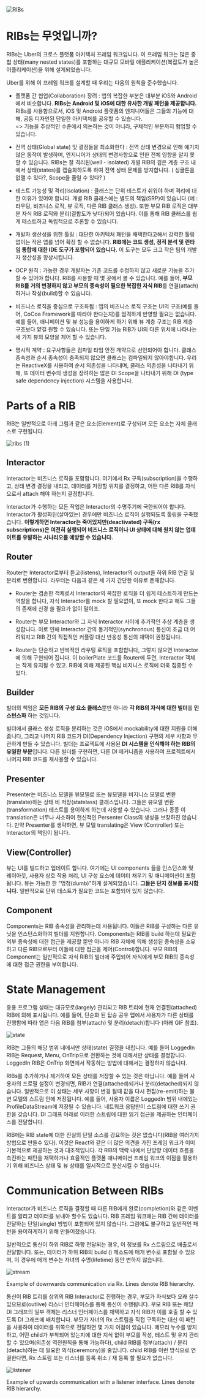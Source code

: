 ![RIBs](https://user-images.githubusercontent.com/38216027/85385331-2258b600-b57d-11ea-9acc-77e8f5a3901f.png)

# RIBs는 무엇입니까? 

RIBs는 Uber의 크로스 플랫폼 아키텍처 프레임 워크입니다. 이 프레임 워크는 많은 중첩 상태(many nested states)를 포함하는 대규모 모바일 애플리케이션(복잡도가 높은 어플리케이션)을 위해 설계되었습니다.

Uber를 위해 이 프레임 워크를 설계할 때 우리는 다음의 원칙을 준수했습니다.

* 플랫폼 간 협업(Collaboration) 장려 : 앱의 복잡한 부분은 대부분 iOS와 Android에서 비슷합니다. **RIBs는 Android 및 iOS에 대한 유사한 개발 패턴을 제공합니다.** RIBs를 사용함으로서, iOS 및 Android 플랫폼의 엔지니어들은 그들의 기능에 대해, 공동 디자인된 단일한 아키텍처를 공유할 수 있습니다. 
<br>=> 기능을 추상적인 수준에서 의논하는 것이 아니라, 구체적인 부분까지 협업할 수 있습니다.
 
* 전역 상태(Global state) 및 결정들을 최소화한다 : 전역 상태 변경으로 인해 예기치 않은 동작이 발생하며, 엔지니어가 상태의 변경사항으로 인한 전체 영향을 알지 못할 수 있습니다. RIBs는 잘 격리된(well - isolated) 개별 RIB의 깊은 계층 구조 내에서 상태(states)를 캡슐화하도록 하여 전역 상태 문제를 방지합니다. ( 싱글톤을 없앨 수 있다?, Scope을 줄일 수 있다? )

* 테스트 가능성 및 격리(Isolation) : 클래스는 단위 테스트가 쉬워야 하며 격리에 대한 이유가 있어야 합니다. 개별 RIB 클래스에는 별도의 책임(SRP)이 있습니다 (예 : 라우팅, 비즈니스 로직, 뷰 로직, 다른 RIB 클래스 생성). 또한 부모 RIB 로직은 대부분 자식 RIB 로직와 분리(결합도가 낮다)되어 있습니다. 이를 통해 RIB 클래스를 쉽게 테스트하고 독립적으로 추론할 수 있습니다.

* 개발자 생산성을 위한 툴링 : 대단한 아키텍처 패턴을 채택한다고해서 강력한 툴링 없이는 작은 앱를 넘어 확장 할 수 없습니다. **RIB에는 코드 생성, 정적 분석 및 런타임 통합에 대한 IDE 도구가 포함되어 있습니다.** 이 도구는 모두 크고 작은 팀의 개발자 생산성을 향상시킵니다.

* OCP 원칙 : 가능한 경우 개발자는 기존 코드를 수정하지 않고 새로운 기능을 추가할 수 있어야 합니다. RIB를 사용할 때 몇 곳에서 볼 수 있습니다. 예를 들어, **부모 RIB를 거의 변경하지 않고 부모의 종속성이 필요한 복잡한 자식 RIB**를 연결(attach)하거나 작성(build)할 수 있습니다.

* 비즈니스 로직을 중심으로 구조화됨 : 앱의 비즈니스 로직 구조는 UI의 구조(예를 들어, CoCoa Framework를 따라야 한다는지)를 엄격하게 반영할 필요는 없습니다. 예를 들어, 애니메이션 및 뷰 성능을 용이하게 하기 위해 뷰 계층 구조는 RIB 계층 구조보다 얕길 원할 수 있습니다. 또는 단일 기능 RIB가 UI의 다른 위치에 나타나는 세 가지 뷰의 모양을 제어 할 수 있습니다.

* 명시적 계약 : 요구사항들은 컴파일 타임 안전 계약으로 선언되어야 합니다. 클래스 종속성과 순서 종속성이 충족되지 않으면 클래스는 컴파일되지 않아야합니다. 우리는 ReactiveX를 사용하여 순서 의존성을 나타내며, 클래스 의존성을 나타내기 위해, 또 데이터 변수의 생성을 장려하는 많은 DI Scope을 나타내기 위해 DI (type safe dependency injection) 시스템을 사용합니다.

# Parts of a RIB

RIB는 일반적으로 아래 그림과 같은 요소(Element)로 구성되며 모든 요소는 자체 클래스로 구현됩니다.

![ribs (1)](https://user-images.githubusercontent.com/38216027/85391324-f93c2380-b584-11ea-82c6-28792adeec41.png)

## Interactor

Interactor는 비즈니스 로직을 포함합니다. 여기에서 Rx 구독(subscription)을 수행하고, 상태 변경 결정을 내리고, 데이터를 저장할 위치를 결정하고, 어떤 다른 RIB를 자식으로서 attach 해야 하는지 결정합니다.

Interactor가 수행하는 모든 작업은 Interactor의 수명주기에 국한되어야 합니다. Interactor가 활성화된(살아있는) 경우에만 비즈니스 로직이 실행되도록 툴링을 구축했습니다. **이렇게하면 Interactor는 죽어있지만(deactivated) 구독(rx subscriptions)은 여전히 ​​실행되어 비즈니스 로직이나 UI 상태에 대해 원치 않는 업데이트를 유발하는 시나리오를 예방할 수 있습니다.**

## Router

Router는 Interactor로부터 듣고(listens), Interactor의 output을 하위 RIB 연결 및 분리로 변환합니다. 라우터는 다음과 같은 세 가지 간단한 이유로 존재합니다.

* Router는 겸손한 객체로서 Interactor의 복잡한 로직을 더 쉽게 테스트하게 만드는 역할을 합니다, 자식 Interactor를 mock 할 필요없이, 또 mock 한다고 해도 그들의 존재에 신경 쓸 필요가 없이 말이죠.

* Router는 부모 Interactor와 그 자식 Interactor 사이에 추가적인 추상 계층을 생성합니다. 이로 인해 Interactor 간의 동기적인(synchronous) 통신이 조금 더 어려워지고 RIB 간의 직접적인 커플링 대신 반응성 통신의 채택이 권장됩니다.

* Router는 단순하고 반복적인 라우팅 로직을 포함합니다, 그렇지 않으면 Interactor에 의해 구현되어 집니다. 이 boilerPlate 코드를 Router에 두면, Interactor 객체는 작게 유지될 수 있고. RIB에 의해 제공된 핵심 비지니스 로직에 더욱 집중할 수 있다. 

## Builder

빌더의 책임은 **모든 RIB의 구성 요소 클래스**뿐만 아니라 **각 RIB의 자식에 대한 빌더**를 **인스턴스화** 하는 것입니다.

빌더에서 클래스 생성 로직을 분리하는 것은 iOS에서 mockability에 대한 지원을 더해줍니다, 그리고 나머지 RIB 코드가 DI(Dependency Injection) 구현의 세부 사항과 무관하게 만들 수 있습니다. 빌더는 프로젝트에 사용된 **DI 시스템을 인식해야 하는 RIB의 유일한 부분**입니다. 다른 빌더를 구현하면, 다른 DI 메커니즘을 사용하여 프로젝트에서 나머지 RIB 코드를 재사용할 수 있습니다.

## Presenter

Presenter는 비즈니스 모델을 뷰모델로 또는 뷰모델을 비지니스 모델로 변환(translate)하는 상태 비 저장(statelass) 클래스입니다. 그들은 뷰모델 변환(transformation) 테스트를 용이하게 하는데 사용할 수 있습니다. 그러나 종종 이 translation은 너무나 사소하여 헌신적인 Persenter Class의 생성을 보장하진 않습니다. 만약 Presenter를 생략하면, 뷰 모델 translating은 View (Controller) 또는 Interactor의 책임이 됩니다.

## View(Controller)

뷰는 UI를 빌드하고 업데이트 합니다. 여기에는 UI components 들을 인스턴스화 및 레이아웃, 사용자 상호 작용 처리, UI 구성 요소에 데이터 채우기 및 애니메이션이 포함됩니다. 뷰는 가능한 한 "멍청(dumb)"하게 설계되었습니다. **그들은 단지 정보를 표시합니다.** 일반적으로 단위 테스트가 필요한 코드는 포함되어 있지 않습니다.

## Component

Components는 RIB 종속성을 관리하는데 사용됩니다. 이들은 RIB를 구성하는 다른 유닛을 인스턴스화하여 빌더를 지원합니다. Components는 RIB를 build 하는데 필요한 외부 종속성에 대한 접근을 제공할 뿐만 아니라 RIB 자체에 의해 생성된 종속성을 소유하고 다른 RIB으로부터 이들에 대한 접근을 제어(Control)합니다. 부모 RIB의 Component는 일반적으로 자식 RIB의 빌더에 주입되어 자식에게 부모 RIB의 종속성에 대한 접근 권한을 부여합니다.

# State Management

응용 프로그램 상태는 대규모로(largely) 관리되고 RIB 트리에 현재 연결된(attached) RIB에 의해 표시됩니다. 예를 들어, 단순화 된 탑승 공유 앱에서 사용자가 다른 상태를 진행함에 따라 앱은 다음 RIB를 첨부(attach) 및 분리(detach)합니다 (아래 GIF 참조).

![state](https://user-images.githubusercontent.com/38216027/85400433-5dfe7a80-b593-11ea-80a5-7236ce5acdaf.gif)

RIB는 그들의 해당 범위 내에서만 상태(state) 결정을 내립니다. 예를 들어 LoggedIn RIB는 Request, Menu, OnTrip으로 전환하는 것에 대해서만 상태를 결정합니다. LoggedIn RIB은 OnTrip 화면에서 작동하는 방법에 대해서는 결정하지 않습니다.

RIBs를 추가하거나 제거하여 모든 상태를 저장할 수 있는 것은 아닙니다. 예를 들어 사용자의 프로필 설정이 변경되면, RIB가 연결(attached)되거나 분리(detached)되지 않습니다. 일반적으로 이 상태는 세부 사항이 변경 될때 값을 다시 편집(re-emit)하는 불변 모델의 스트림 안에 저장됩니다. 예를 들어, 사용자 이름은 LoggedIn 범위 내에있는 ProfileDataStream에 저장될 수 있습니다. 네트워크 응답만이 스트림에 대한 쓰기 권한을 갖습니다. DI 그래프 아래로 이러한 스트림에 대한 읽기 접근을 제공하는 인터페이스를 전달합니다.

RIB에는 RIB state에 대한 진실의 단일 소스를 강요하는 것은 없습니다(RIB을 여러가지 방법으로 만들수 있다). 이것은 React와 같은 더 많은 의견을 가진 프레임 워크가 이미 기본적으로 제공하는 것과 대조적입니다. 각 RIB의 맥락 내에서 단방향 데이터 흐름을 촉진하는 패턴을 채택하거나 효율적인 플랫폼 애니메이션 프레임 워크의 이점을 활용하기 위해 비즈니스 상태 및 뷰 상태를 일시적으로 분산시킬 수 있습니다.

# Communication Between RIBs

Interactor가 비즈니스 로직을 결정할 때 다른 RIB에게 완료(completion)와 같은 이벤트를 알리고 데이터를 보내야 할수도 있습니다. RIB 프레임 워크에는 RIB 간에 데이터를 전달하는 단일(single) 방법이 포함되어 있지 않습니다. 그럼에도 불구하고 일반적인 패턴을 용이하게하기 위해 만들어졌습니다.

일반적으로 통신이 하위 RIB로 하향 전달되는 경우, 이 정보를 Rx 스트림으로 배출로서 전달합니다. 또는, 데이터가 하위 RIB의 build () 메소드에 매개 변수로 포함될 수 있으며,
이 경우에 매개 변수는 자녀의 수명(lifetime) 동안 변하지 않습니다.

![stream](https://user-images.githubusercontent.com/38216027/85407217-e550eb80-b59d-11ea-96af-6ead1f234224.png)

Example of downwards communication via Rx. Lines denote RIB hierarchy.

통신이 RIB 트리를 상위의 RIB Interactor로 진행하는 경우, 부모가 자식보다 오래 살수 있으므로(outlive) 리스너 인터페이스를 통해 통신이 수행됩니다. 부모 RIB 또는 해당 DI 그래프의 일부 객체는 리스너 인터페이스를 채택하고 자식 RIB가 이를 호출 할 수 있도록 DI 그래프에 배치합니다. 부모가 자녀의 Rx 스트림을 직접 구독하는 대신 이 패턴을 사용하여 데이터를 위쪽으로 전달하면 몇 가지 이점이 있습니다. 메모리 누수를 방지하고, 어떤 child가 부착되어 있는지에 대한 지식 없이 부모를 작성, 테스트 및 유지 관리할 수 ​​있으며(의존성 역전원칙을 통해 가능하다), child RIB를 첨부(attach) / 분리(detach)하는 데 필요한 의식(ceremony)을 줄입니다. child RIB를 이런 방식으로 연결한다면, Rx 스트림 또는 리스너를 등록 취소 / 재 등록 할 필요가 없습니다.

![listener](https://user-images.githubusercontent.com/38216027/85409012-3661df00-b5a0-11ea-9489-e5ff324fe3a9.png)

Example of upwards communication with a listener interface. Lines denote RIB hierarchy.

